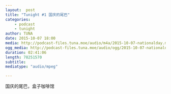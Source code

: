 ```yaml
---
layout:  post
title: "Tunight #1 国庆的尾巴"
categories:
    - podcast
    - tunight
author: TUNA
date: 2015-10-07 18:00
media: http://podcast-files.tuna.moe/audio/m4a/2015-10-07-nationalday.m4a
ogg_media: http://podcast-files.tuna.moe/audio/ogg/2015-10-07-nationalday.ogg
duration: 02:41:06
length: 78251570
subtitle: 
mediatype: "audio/mpeg"

---
```


国庆的尾巴，盒子咖啡馆
